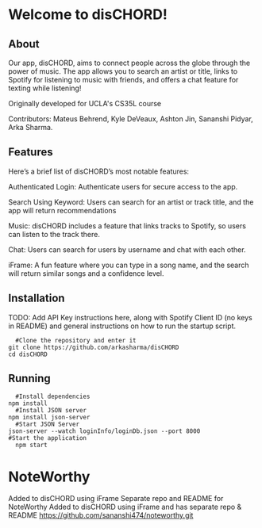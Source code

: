 # Welcome to disCHORD!

## About

Our app, disCHORD, aims to connect people across the globe through the power of music. The app allows you to search an artist or title, links to Spotify for listening to music with friends, and offers a chat feature for texting while listening!

Originally developed for UCLA's CS35L course

Contributors: Mateus Behrend, Kyle DeVeaux, Ashton Jin, Sananshi Pidyar, Arka Sharma.

## Features

Here’s a brief list of disCHORD’s most notable features:

Authenticated Login: Authenticate users for secure access to the app.

Search Using Keyword: Users can search for an artist or track title, and the app will return recommendations

Music: disCHORD includes a feature that links tracks to Spotify, so users can listen to the track there.

Chat: Users can search for users by username and chat with each other.

iFrame: A fun feature where you can type in a song name, and the search will return similar songs and a confidence level.

## Installation
TODO: Add API Key instructions here, along with Spotify Client ID (no keys in README) and general instructions on how to run the startup script. 
```
  #Clone the repository and enter it
git clone https://github.com/arkasharma/disCHORD
cd disCHORD
```

## Running

```
  #Install dependencies
npm install
  #Install JSON server
npm install json-server
  #Start JSON Server
json-server --watch loginInfo/loginDb.json --port 8000
#Start the application
  npm start
```

# NoteWorthy 

Added to disCHORD using iFrame
Separate repo and README for NoteWorthy 
Added to disCHORD using iFrame and has separate repo & README 
https://github.com/sananshi474/noteworthy.git
